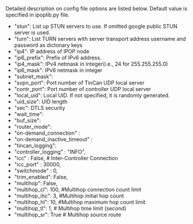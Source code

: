 Detailed description on config file options are listed below. Default value is specified in ipoplib.py file. 

* "stun": List up STUN servers to use. If omitted google public STUN server is used.  
* "turn": List TURN servers with server transport address username and password as dictonary keys
* "ip4": IP address of IPOP node
* "ip6_prefix": Prefix of IPv6 address. 
* "ip4_mask": IPv4 netmask in integer(i.e., 24 for 255.255.255.0)
* "ip6_mask": IPv6 netmask in integer
* "subnet_mask": 
* "svpn_port": Port number of TinCan UDP local server
* "contr_port": Port number of controller UDP local server
* "local_uid": Local UID. If not specified, it is randomly generated. 
* "uid_size": UID length
* "sec": DTLS security 
* "wait_time": 
* "buf_size": 
* "router_mode": 
* "on-demand_connection" : 
* "on-demand_inactive_timeout" :
* "tincan_logging": 
* "controller_logging" : "INFO",
* "icc" : False, # Inter-Controller Connection
* "icc_port" : 30000,
* "switchmode" : 0,
* "trim_enabled": False,
* "multihop": False,
* "multihop_cl": 100, #Multihop connection count limit
* "multihop_ihc": 3, #Multihop initial hop count
* "multihop_hl": 10, #Multihop maximum hop count limit
* "multihop_tl": 1,  # Multihop time limit (second)
* "multihop_sr": True # Multihop source route